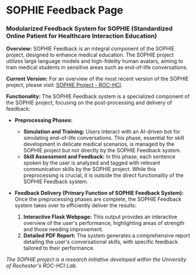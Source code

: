 # SOPHIE Feedback Page
### Modularized Feedback System for SOPHIE (Standardized Online Patient for Healthcare Interaction Education)

**Overview:**
SOPHIE Feedback is an integral component of the SOPHIE project, designed to enhance medical education. The SOPHIE project utilizes large language models and high-fidelity human avatars, aiming to train medical students in sensitive areas such as end-of-life conversations.

**Current Version:**
For an overview of the most recent version of the SOPHIE project, please visit: [SOPHIE Project - ROC-HCI](https://roc-hci.com/current-projects/voice/).

**Functionality:**
The SOPHIE Feedback system is a specialized component of the SOPHIE project, focusing on the post-processing and delivery of feedback:

- **Preprocessing Phases:**
  - **Simulation and Training:** Users interact with an AI-driven bot for simulating end-of-life conversations. This phase, essential for skill development in delicate medical scenarios, is managed by the SOPHIE project but not directly by the SOPHIE Feedback system.
  - **Skill Assessment and Feedback:** In this phase, each sentence spoken by the user is analyzed and tagged with relevant communication skills by the SOPHIE project. While this preprocessing is crucial, it is outside the direct functionality of the SOPHIE Feedback system.

- **Feedback Delivery (Primary Function of SOPHIE Feedback System):**
  Once the preprocessing phases are complete, the SOPHIE Feedback system takes over to efficiently deliver the results:
  1. **Interactive Flask Webpage:** This output provides an interactive overview of the user's performance, highlighting areas of strength and those needing improvement.
  2. **Detailed PDF Report:** The system generates a comprehensive report detailing the user's conversational skills, with specific feedback tailored to their performance.

*The SOPHIE project is a research initiative developed within the University of Rochester's ROC-HCI Lab.*